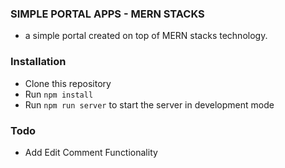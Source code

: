 ### SIMPLE PORTAL APPS - MERN STACKS

- a simple portal created on top of MERN stacks technology.

### Installation

- Clone this repository
- Run `npm install`
- Run `npm run server` to start the server in development mode

### Todo
- Add Edit Comment Functionality